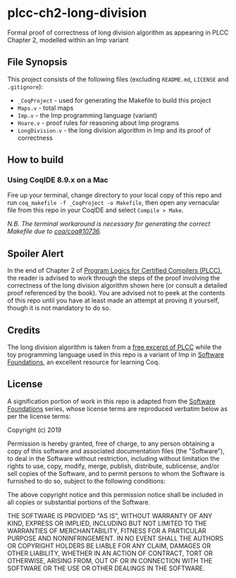 # plcc-ch2-long-division

Formal proof of correctness of long division algorithm as appearing in PLCC Chapter 2, modelled within an Imp variant

## File Synopsis

This project consists of the following files (excluding `README.md`, `LICENSE` and `.gitignore`):

- `_CoqProject` - used for generating the Makefile to build this project
- `Maps.v` - total maps
- `Imp.v` - the Imp programming language (variant)
- `Hoare.v` - proof rules for reasoning about Imp programs
- `LongDivision.v` - the long division algorithm in Imp and its proof of correctness

## How to build

### Using CoqIDE 8.9.x on a Mac

Fire up your terminal, change directory to your local copy of this repo and run `coq_makefile -f _CoqProject -o Makefile`, then open any vernacular file from this repo in your CoqIDE and select `Compile > Make`.

*N.B. The terminal workaround is necessary for generating the correct Makefile due to [coq/coq#10736](https://github.com/coq/coq/issues/10736).*

## Spoiler Alert

In the end of Chapter 2 of [Program Logics for Certified Compilers (PLCC)](https://vst.cs.princeton.edu/download/PLCC-to-chapter-3.pdf), the reader is advised to work through the steps of the proof involving the correctness of the long division algorithm shown here (or consult a detailed proof referenced by the book). You are advised not to peek at the contents of this repo until you have at least made an attempt at proving it yourself, though it is not mandatory to do so.

## Credits

The long division algorithm is taken from a [free excerpt of PLCC](https://vst.cs.princeton.edu/download/PLCC-to-chapter-3.pdf) while the toy programming language used in this repo is a variant of Imp in [Software Foundations](https://softwarefoundations.cis.upenn.edu), an excellent resource for learning Coq.

## License

A signification portion of work in this repo is adapted from the [Software Foundations](https://softwarefoundations.cis.upenn.edu) series, whose license terms are reproduced verbatim below as per the license terms:

Copyright (c) 2019

Permission is hereby granted, free of charge, to any person obtaining a copy
of this software and associated documentation files (the "Software"), to deal
in the Software without restriction, including without limitation the rights
to use, copy, modify, merge, publish, distribute, sublicense, and/or sell
copies of the Software, and to permit persons to whom the Software is
furnished to do so, subject to the following conditions:

The above copyright notice and this permission notice shall be included in
all copies or substantial portions of the Software.

THE SOFTWARE IS PROVIDED "AS IS", WITHOUT WARRANTY OF ANY KIND, EXPRESS OR
IMPLIED, INCLUDING BUT NOT LIMITED TO THE WARRANTIES OF MERCHANTABILITY,
FITNESS FOR A PARTICULAR PURPOSE AND NONINFRINGEMENT. IN NO EVENT SHALL THE
AUTHORS OR COPYRIGHT HOLDERS BE LIABLE FOR ANY CLAIM, DAMAGES OR OTHER
LIABILITY, WHETHER IN AN ACTION OF CONTRACT, TORT OR OTHERWISE, ARISING FROM,
OUT OF OR IN CONNECTION WITH THE SOFTWARE OR THE USE OR OTHER DEALINGS IN
THE SOFTWARE.
